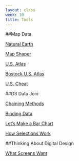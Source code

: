 ```yaml
---
layout: class
week: 10
title: Tools
---
```


##Map Data

[Natural Earth](http://www.naturalearthdata.com/)

[Map Shaper](http://mapshaper.org/)

[U.S. Atlas](http://nationalatlas.gov/index.html)

[Bostock U.S. Atlas](https://github.com/mbostock/us-atlas)

[U.S. Cheat](us.zip)

##D3 Data Join

[Chaining Methods](http://alignedleft.com/tutorials/d3/chaining-methods)

[Binding Data](http://alignedleft.com/tutorials/d3/binding-data)

[Let’s Make a Bar Chart](http://bost.ocks.org/mike/bar/)

[How Selections Work](http://bost.ocks.org/mike/selection/)

##Thinking About Digital Design

[What Screens Want](http://frankchimero.com/what-screens-want/)


